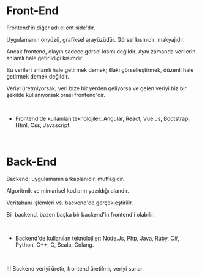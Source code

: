 # Front-End
<p>
Frontend'in diğer adı client side'dır.
</p>
<p>
Uygulamanın önyüzü, grafiksel arayüzüdür. Görsel kısmıdır, makyajıdır.
</p>
<p>
Ancak frontend, olayın sadece görsel kısmı değildir. Aynı zamanda verilerin anlamlı hale getirildiği kısımdır. 
</p>
<p>
Bu verileri anlamlı hale getirmek demek; illaki görselleştirmek, düzenli hale getirmek demek değildir.
</p>
<p>
Veriyi üretmiyorsak, veri bize bir yerden geliyorsa ve gelen veriyi biz bir şekilde kullanıyorsak orası frontend'dir.
</p>
<br>

* Frontend'de kullanılan teknolojiler: Angular, React, Vue.Js, Bootstrap, Html, Css, Javascript.
<br>

# Back-End
<p>
Backend; uygulamanın arkaplanıdır, mutfağıdır.
</p>
<p>
Algoritmik ve mimarisel kodların yazıldığı alandır.
</p>
<p>
Veritabanı işlemleri vs. backend'de gerçekleştirilir.
</p>
<p>
Bir backend, bazen başka bir backend'in frontend'i olabilir.
</p>
<br>

* Backend'de kullanılan teknolojiler: Node.Js, Php, Java, Ruby, C#, Python, C++, C, Scala, Golang.
<br>

<p>
!!! Backend veriyi üretir, frontend üretilmiş veriyi sunar.
</p>


